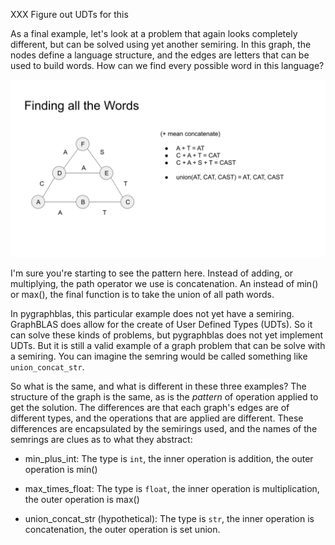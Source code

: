
XXX Figure out UDTs for this

As a final example, let's look at a problem that again looks
completely different, but can be solved using yet another semiring.
In this graph, the nodes define a language structure, and the edges
are letters that can be used to build words.  How can we find every
possible word in this language?

![Finding All Words in a Language](./docs/AllWords.svg)

I'm sure you're starting to see the pattern here.  Instead of adding,
or multiplying, the path operator we use is concatenation.  An instead
of min() or max(), the final function is to take the union of all path
words.

In pygraphblas, this particular example does not yet have a semiring.
GraphBLAS does allow for the create of User Defined Types (UDTs).  So
it can solve these kinds of problems, but pygraphblas does not yet
implement UDTs.  But it is still a valid example of a graph problem
that can be solve with a semiring.  You can imagine the semring would
be called something like `union_concat_str`.

So what is the same, and what is different in these three examples?
The structure of the graph is the same, as is the *pattern* of
operation applied to get the solution.  The differences are that each
graph's edges are of different types, and the operations that are
applied are different.  These differences are encapsulated by the
semirings used, and the names of the semrings are clues as to what
they abstract:

- min_plus_int: The type is `int`, the inner operation is addition,
  the outer operation is min()

- max_times_float: The type is `float`, the inner operation is
  multiplication, the outer operation is max()

- union_concat_str (hypothetical): The type is `str`, the inner
  operation is concatenation, the outer operation is set union.

